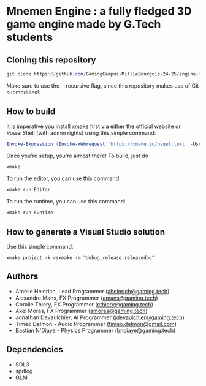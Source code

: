 # Mnemen Engine : a fully fledged 3D game engine made by G.Tech students

## Cloning this repository

```powershell
git clone https://github.com/GamingCampus-MillieBourgois-24-25/engine-futaba --recursive
```
Make sure to use the --recursive flag, since this repository makes use of Git submodules! 

## How to build

It is imperative you install [xmake](https://xmake.io/#/getting_started) first via either the official website or PowerShell (with admin rights) using this simple command:
```powershell
Invoke-Expression (Invoke-Webrequest 'https://xmake.io/psget.text' -UseBasicParsing).Content
```

Once you're setup, you're almost there! To build, just do
```powershell
xmake
```

To run the editor, you can use this command:
```powershell
xmake run Editor
```

To run the runtime, you can use this command:
```powershell
xmake run Runtime
```

## How to generate a Visual Studio solution

Use this simple command:
```
xmake project -k vsxmake -m "debug,release,releasedbg"
```

## Authors

- Amélie Heinrich, Lead Programmer (aheinrich@gaming.tech)
- Alexandre Mans, FX Programmer (amans@gaming.tech)
- Coralie Thiery, FX Programmer (cthiery@gaming.tech)
- Axel Moras, FX Programmer (amoras@gaming.tech)
- Jonathan Devaulchier, AI Programmer (jdevaulchier@gaming.tech)
- Timéo Delmon - Audio Programmer (timeo.delmon@gmail.com)
- Bastian N'Diaye - Physics Programmer (bndiaye@gaming.tech)

## Dependencies

- SDL3
- spdlog
- GLM
